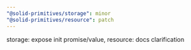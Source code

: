 ```yaml
---
"@solid-primitives/storage": minor
"@solid-primitives/resource": patch
---
```


storage: expose init promise/value, resource: docs clarification
